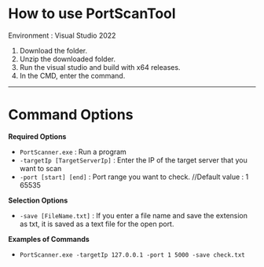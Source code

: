 # How to use PortScanTool

Environment : Visual Studio 2022

1. Download the folder.
2. Unzip the downloaded folder.
3. Run the visual studio and build with x64 releases.
4. In the CMD, enter the command.

--------------------------------------------------------

# Command Options
**Required Options**
  - `PortScanner.exe` : Run a program 
  - `-targetIp [TargetServerIp]` : Enter the IP of the target server that you want to scan 
  - `-port [start] [end]` : Port range you want to check. //Default value : 1 65535

**Selection Options**
  - `-save [FileName.txt]` : If you enter a file name and save the extension as txt, it is saved as a text file for the open port.

**Examples of Commands**
  - `PortScanner.exe -targetIp 127.0.0.1 -port 1 5000 -save check.txt`
    
